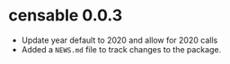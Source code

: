 # censable 0.0.3

* Update year default to 2020 and allow for 2020 calls
* Added a `NEWS.md` file to track changes to the package.
